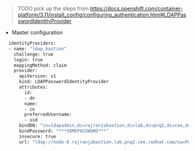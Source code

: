 > TODO pick up the steps from https://docs.openshift.com/container-platform/3.11/install_config/configuring_authentication.html#LDAPPasswordIdentityProvider 

* Master configuration
```sh
  identityProviders:
  - name: "ldap_bastion"
    challenge: true
    login: true
    mappingMethod: claim
    provider:
      apiVersion: v1
      kind: LDAPPasswordIdentityProvider
      attributes:
        id:
        - dn
        name:
        - cn
        preferredUsername:
        - uid
      bindDN: "cn=ldapadmin,dc=rajranjabastion,dc=lab,dc=pnq2,dc=cee,dc=redhat,dc=com"
      bindPassword: "***SOMEPASSWORD***"
      insecure: true
      url: "ldap://node-0.rajranjabastion.lab.pnq2.cee.redhat.com/ou=People,dc=rajranjabastion,dc=lab,dc=pnq2,dc=cee,dc=redhat,dc=com?uid"
```